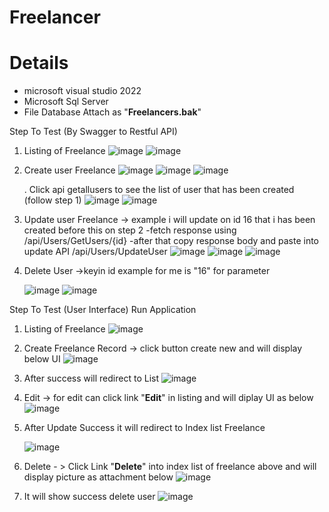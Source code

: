 # Freelancer
# Details
- microsoft visual studio 2022
- Microsoft Sql Server
- File Database Attach as "**Freelancers.bak**"

Step To Test (By Swagger to Restful API)

1) Listing of Freelance
   ![image](https://github.com/khuzairie1306/FreelancerListAPI/assets/151608761/476fd824-8310-4895-8584-6b2f45beabad)
   ![image](https://github.com/khuzairie1306/FreelancerListAPI/assets/151608761/e9ba8a8a-c223-4a38-81e4-1e20765950ae)


2) Create user Freelance
   ![image](https://github.com/khuzairie1306/FreelancerListAPI/assets/151608761/9370e8dd-3d4f-4fde-aab7-8403587a1722)
   ![image](https://github.com/khuzairie1306/FreelancerListAPI/assets/151608761/6bd58e54-e198-4f82-aad9-2bcc1d59299a)
   ![image](https://github.com/khuzairie1306/FreelancerListAPI/assets/151608761/e5858fe9-5010-43fd-93b5-6cb46676deff)

   . Click api getallusers to see the list of user that has been created (follow step 1)
   ![image](https://github.com/khuzairie1306/FreelancerListAPI/assets/151608761/eb6d5288-da4f-42cc-a451-3fbba6fc5413)
   ![image](https://github.com/khuzairie1306/FreelancerListAPI/assets/151608761/17f1e89f-d3ac-41db-bc22-654ddc263242)


3) Update user Freelance -> example i will update on id 16 that i has been created before this on step 2
   -fetch response using /api/Users/GetUsers/{id}
   -after that copy response body and paste into update API /api/Users/UpdateUser
   ![image](https://github.com/khuzairie1306/FreelancerListAPI/assets/151608761/01c0a9c9-10a1-4f23-90df-598429bf263a)
   ![image](https://github.com/khuzairie1306/FreelancerListAPI/assets/151608761/551bac77-1b96-4ff2-818c-988eef729dd7)
   ![image](https://github.com/khuzairie1306/FreelancerListAPI/assets/151608761/d102c50e-cb53-4f0d-931e-f06b4b21fe60)


4) Delete User ->keyin id example for me is "16" for parameter

   ![image](https://github.com/khuzairie1306/FreelancerListAPI/assets/151608761/bd9cbca1-611b-45c3-8f95-9ab88fd000e9)
   ![image](https://github.com/khuzairie1306/FreelancerListAPI/assets/151608761/7337d610-d4f2-4daf-9cde-40321dd55110)


Step To Test (User Interface)
Run Application 

1) Listing of Freelance
   ![image](https://github.com/khuzairie1306/FreelancerListAPI/assets/151608761/526cd47d-f84c-48c5-99be-48dd48d0e869)

2) Create Freelance Record -> click button create new and will display below UI
   ![image](https://github.com/khuzairie1306/FreelancerListAPI/assets/151608761/e514d6ca-f2ac-4847-a628-86466445a4b4)

3) After success will redirect to List
   ![image](https://github.com/khuzairie1306/FreelancerListAPI/assets/151608761/e6483ea5-d8c8-4556-a47d-338b993a015a)

4) Edit  -> for edit can click link "**Edit**" in listing and will diplay UI as below 
   ![image](https://github.com/khuzairie1306/FreelancerListAPI/assets/151608761/34c7c9f7-aa47-4435-aaf2-9e26771e3280)

5) After Update Success it will redirect to Index list Freelance

   ![image](https://github.com/khuzairie1306/FreelancerListAPI/assets/151608761/1fe673b3-c86e-428b-8cd8-d91bfb95bee1)

6) Delete - > Click Link "**Delete**" into index list of freelance above and will display picture as attachment below
   ![image](https://github.com/khuzairie1306/FreelancerListAPI/assets/151608761/85d01ff0-cc25-4f65-9a67-c19678f4af58)

7)  It will show success delete user
   ![image](https://github.com/khuzairie1306/FreelancerListAPI/assets/151608761/cc22cece-81e8-48dc-9c22-8c2952246c5b)

